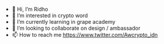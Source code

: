 - 👋 Hi, I’m Ridho
- 👀 I’m interested in crypto word
- 🌱 I’m currently learning in grape academy
- 💞️ I’m looking to collaborate on design / ambassador
- 📫 How to reach me https://www.twitter.com/Awcrypto_idn

<!---
Ki-Lua/Ki-Lua is a ✨ special ✨ repository because its `README.md` (this file) appears on your GitHub profile.
You can click the Preview link to take a look at your changes.
--->
